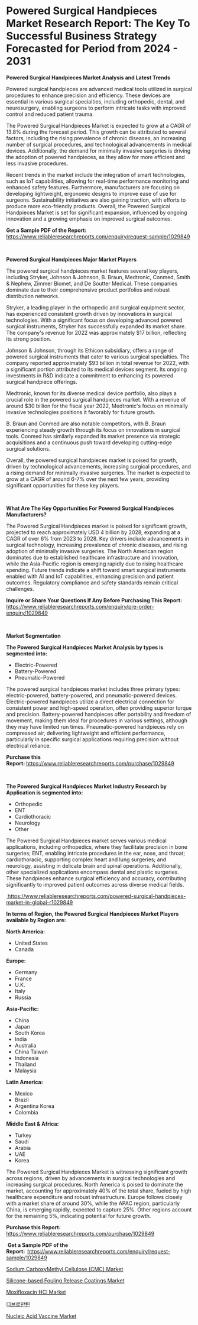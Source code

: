 <p><h1>Powered Surgical Handpieces Market Research Report: The Key To Successful Business Strategy Forecasted for Period from 2024 - 2031</h1></p><p><strong>Powered Surgical Handpieces Market Analysis and Latest Trends</strong></p>
<p><p>Powered surgical handpieces are advanced medical tools utilized in surgical procedures to enhance precision and efficiency. These devices are essential in various surgical specialties, including orthopedic, dental, and neurosurgery, enabling surgeons to perform intricate tasks with improved control and reduced patient trauma.</p><p>The Powered Surgical Handpieces Market is expected to grow at a CAGR of 13.8% during the forecast period. This growth can be attributed to several factors, including the rising prevalence of chronic diseases, an increasing number of surgical procedures, and technological advancements in medical devices. Additionally, the demand for minimally invasive surgeries is driving the adoption of powered handpieces, as they allow for more efficient and less invasive procedures.</p><p>Recent trends in the market include the integration of smart technologies, such as IoT capabilities, allowing for real-time performance monitoring and enhanced safety features. Furthermore, manufacturers are focusing on developing lightweight, ergonomic designs to improve ease of use for surgeons. Sustainability initiatives are also gaining traction, with efforts to produce more eco-friendly products. Overall, the Powered Surgical Handpieces Market is set for significant expansion, influenced by ongoing innovation and a growing emphasis on improved surgical outcomes.</p></p>
<p><strong>Get a Sample PDF of the Report:&nbsp;</strong> <a href="https://www.reliableresearchreports.com/enquiry/request-sample/1029849">https://www.reliableresearchreports.com/enquiry/request-sample/1029849</a></p>
<p>&nbsp;</p>
<p><strong>Powered Surgical Handpieces Major Market Players</strong></p>
<p><p>The powered surgical handpieces market features several key players, including Stryker, Johnson & Johnson, B. Braun, Medtronic, Conmed, Smith & Nephew, Zimmer Biomet, and De Soutter Medical. These companies dominate due to their comprehensive product portfolios and robust distribution networks.</p><p>Stryker, a leading player in the orthopedic and surgical equipment sector, has experienced consistent growth driven by innovations in surgical technologies. With a significant focus on developing advanced powered surgical instruments, Stryker has successfully expanded its market share. The company's revenue for 2022 was approximately $17 billion, reflecting its strong position.</p><p>Johnson & Johnson, through its Ethicon subsidiary, offers a range of powered surgical instruments that cater to various surgical specialties. The company reported approximately $93 billion in total revenue for 2022, with a significant portion attributed to its medical devices segment. Its ongoing investments in R&D indicate a commitment to enhancing its powered surgical handpiece offerings.</p><p>Medtronic, known for its diverse medical device portfolio, also plays a crucial role in the powered surgical handpieces market. With a revenue of around $30 billion for the fiscal year 2022, Medtronic's focus on minimally invasive technologies positions it favorably for future growth.</p><p>B. Braun and Conmed are also notable competitors, with B. Braun experiencing steady growth through its focus on innovations in surgical tools. Conmed has similarly expanded its market presence via strategic acquisitions and a continuous push toward developing cutting-edge surgical solutions.</p><p>Overall, the powered surgical handpieces market is poised for growth, driven by technological advancements, increasing surgical procedures, and a rising demand for minimally invasive surgeries. The market is expected to grow at a CAGR of around 6-7% over the next few years, providing significant opportunities for these key players.</p></p>
<p>&nbsp;</p>
<p><strong>What Are The Key Opportunities For Powered Surgical Handpieces Manufacturers?</strong></p>
<p><p>The Powered Surgical Handpieces market is poised for significant growth, projected to reach approximately USD 4 billion by 2028, expanding at a CAGR of over 6% from 2023 to 2028. Key drivers include advancements in surgical technology, increasing prevalence of chronic diseases, and rising adoption of minimally invasive surgeries. The North American region dominates due to established healthcare infrastructure and innovation, while the Asia-Pacific region is emerging rapidly due to rising healthcare spending. Future trends indicate a shift toward smart surgical instruments enabled with AI and IoT capabilities, enhancing precision and patient outcomes. Regulatory compliance and safety standards remain critical challenges.</p></p>
<p><strong>Inquire or Share Your Questions If Any Before Purchasing This Report:</strong> <a href="https://www.reliableresearchreports.com/enquiry/pre-order-enquiry/1029849">https://www.reliableresearchreports.com/enquiry/pre-order-enquiry/1029849</a></p>
<p>&nbsp;</p>
<p><strong>Market Segmentation</strong></p>
<p><strong>The Powered Surgical Handpieces Market Analysis by types is segmented into:</strong></p>
<p><ul><li>Electric-Powered</li><li>Battery-Powered</li><li>Pneumatic-Powered</li></ul></p>
<p><p>The powered surgical handpieces market includes three primary types: electric-powered, battery-powered, and pneumatic-powered devices. Electric-powered handpieces utilize a direct electrical connection for consistent power and high-speed operation, often providing superior torque and precision. Battery-powered handpieces offer portability and freedom of movement, making them ideal for procedures in various settings, although they may have limited run times. Pneumatic-powered handpieces rely on compressed air, delivering lightweight and efficient performance, particularly in specific surgical applications requiring precision without electrical reliance.</p></p>
<p><strong>Purchase this Report:&nbsp;</strong><a href="https://www.reliableresearchreports.com/purchase/1029849">https://www.reliableresearchreports.com/purchase/1029849</a></p>
<p>&nbsp;</p>
<p><strong>The Powered Surgical Handpieces Market Industry Research by Application is segmented into:</strong></p>
<p><ul><li>Orthopedic</li><li>ENT</li><li>Cardiothoracic</li><li>Neurology</li><li>Other</li></ul></p>
<p><p>The Powered Surgical Handpieces market serves various medical applications, including orthopedics, where they facilitate precision in bone surgeries; ENT, enabling intricate procedures in the ear, nose, and throat; cardiothoracic, supporting complex heart and lung surgeries; and neurology, assisting in delicate brain and spinal operations. Additionally, other specialized applications encompass dental and plastic surgeries. These handpieces enhance surgical efficiency and accuracy, contributing significantly to improved patient outcomes across diverse medical fields.</p></p>
<p><a href="https://www.reliableresearchreports.com/powered-surgical-handpieces-market-in-global-r1029849">&nbsp;https://www.reliableresearchreports.com/powered-surgical-handpieces-market-in-global-r1029849</a></p>
<p><strong>In terms of Region, the Powered Surgical Handpieces Market Players available by Region are:</strong></p>
<p>
    <p> <strong> North America: </strong>
        <ul>
            <li>United States</li>
            <li>Canada</li>
        </ul>
        </p> 
    <p> <strong> Europe: </strong>
        <ul>
            <li>Germany</li>
            <li>France</li>
            <li>U.K.</li>
            <li>Italy</li>
            <li>Russia</li>
        </ul>
        </p> 
    <p> <strong> Asia-Pacific: </strong>
        <ul>
            <li>China</li>
            <li>Japan</li>
            <li>South Korea</li>
            <li>India</li>
            <li>Australia</li>
            <li>China Taiwan</li>
            <li>Indonesia</li>
            <li>Thailand</li>
            <li>Malaysia</li>
        </ul>
        </p> 
    <p> <strong> Latin America: </strong>
        <ul>
            <li>Mexico</li>
            <li>Brazil</li>
            <li>Argentina Korea</li>
            <li>Colombia</li>
        </ul>
        </p> 
    <p> <strong> Middle East & Africa: </strong>
        <ul>
            <li>Turkey</li>
            <li>Saudi</li>
            <li>Arabia</li>
            <li>UAE</li>
            <li>Korea</li>
        </ul>
    </p>
    </p>
<p><p>The Powered Surgical Handpieces Market is witnessing significant growth across regions, driven by advancements in surgical technologies and increasing surgical procedures. North America is poised to dominate the market, accounting for approximately 40% of the total share, fueled by high healthcare expenditure and robust infrastructure. Europe follows closely with a market share of around 30%, while the APAC region, particularly China, is emerging rapidly, expected to capture 25%. Other regions account for the remaining 5%, indicating potential for future growth.</p></p>
<p><strong>Purchase this Report: </strong><a href="https://www.reliableresearchreports.com/purchase/1029849">https://www.reliableresearchreports.com/purchase/1029849</a></p>
<p>&nbsp;<strong>Get a Sample PDF of the Report:&nbsp;&nbsp;</strong><a href="https://www.reliableresearchreports.com/enquiry/request-sample/1029849">https://www.reliableresearchreports.com/enquiry/request-sample/1029849</a></p>
<p><strong></strong></p>
<p><p><a href="https://issuu.com/reportprime-2/docs/sodium-carboxymethyl-cellulose-cmc-_31c3385914f6f6">Sodium CarboxyMethyl Cellulose (CMC) Market</a></p><p><a href="https://github.com/marloy8/Market-Research-Report-List-6/blob/main/silicone-based-fouling-release-coatings-market.md">Silicone-based Fouling Release Coatings Market</a></p><p><a href="https://www.linkedin.com/pulse/moxifloxacin-hcl-market-share-analysis-growth-trends-forecasts-nn0re?trackingId=06U2O%2FXOTlmgyp9gowgcKw%3D%3D">Moxifloxacin HCl Market</a></p><p><a href="https://medium.com/@sheldondtickinson9867/%EB%94%94%EB%B8%8C%EB%A1%9C%EB%A7%8C%ED%8B%B4-%EC%8B%9C%EC%9E%A5-%EA%B8%80%EB%A1%9C%EB%B2%8C-%EB%B0%8F-%EC%A7%80%EC%97%AD-%EB%B6%84%EC%84%9D-%EC%A7%80%EC%97%AD-%EA%B5%AD%EA%B0%80-%EC%88%98%EC%A4%80-%EB%B6%84%EC%84%9D-%EB%B0%8F-%EA%B2%BD%EC%9F%81-%ED%99%98%EA%B2%BD%EC%97%90-%EC%A4%91%EC%A0%90%EC%9D%84-%EB%91%94-%EB%B6%84%EC%84%9D-%EB%B0%8F-%EC%98%88%EC%B8%A1-2024-2031-e699e10f74a0">디브로만틴</a></p><p><a href="https://www.linkedin.com/pulse/market-leaders-laggards-global-nucleic-acid-vaccine-pndge?trackingId=omXyShgoQweKMko01R4KTQ%3D%3D">Nucleic Acid Vaccine Market</a></p></p>